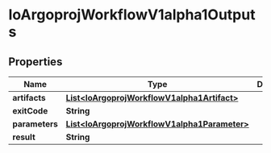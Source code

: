 

# IoArgoprojWorkflowV1alpha1Outputs


## Properties

Name | Type | Description | Notes
------------ | ------------- | ------------- | -------------
**artifacts** | [**List&lt;IoArgoprojWorkflowV1alpha1Artifact&gt;**](IoArgoprojWorkflowV1alpha1Artifact.md) |  |  [optional]
**exitCode** | **String** |  |  [optional]
**parameters** | [**List&lt;IoArgoprojWorkflowV1alpha1Parameter&gt;**](IoArgoprojWorkflowV1alpha1Parameter.md) |  |  [optional]
**result** | **String** |  |  [optional]



